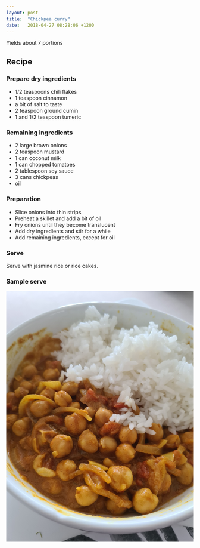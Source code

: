 ```yaml
---
layout: post
title:  "Chickpea curry"
date:   2018-04-27 08:28:06 +1200
---
```


Yields about 7 portions

## Recipe

### Prepare dry ingredients 
- 1/2 teaspoons chili flakes
- 1 teaspoon cinnamon
- a bit of salt to taste
- 2 teaspoon ground cumin
- 1 and 1/2 teaspoon tumeric

### Remaining ingredients
- 2 large brown onions
- 2 teaspoon mustard
- 1 can coconut milk
- 1 can chopped tomatoes
- 2 tablespoon soy sauce
- 3 cans chickpeas
- oil

### Preparation
- Slice onions into thin strips
- Preheat a skillet and add a bit of oil
- Fry onions until they become translucent
- Add dry ingredients and stir for a while
- Add remaining ingredients, except for oil

### Serve
Serve with jasmine rice or rice cakes.

### Sample serve
![](/img/chickpea-curry.jpg)
